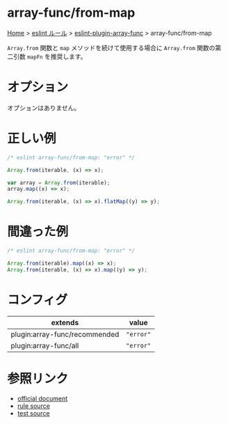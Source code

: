 # array-func/from-map

[Home](../../../index.md) >
[eslint ルール](../../index.md) >
[eslint-plugin-array-func](../array-func.md) >
array-func/from-map

`Array.from` 関数と `map` メソッドを続けて使用する場合に `Array.from` 関数の第二引数 `mapFn` を推奨します。

# オプション

オプションはありません。

# 正しい例

```javascript
/* eslint array-func/from-map: "error" */

Array.from(iterable, (x) => x);

var array = Array.from(iterable);
array.map((x) => x);

Array.from(iterable, (x) => x).flatMap((y) => y);
```

# 間違った例

```javascript
/* eslint array-func/from-map: "error" */

Array.from(iterable).map((x) => x);
Array.from(iterable, (x) => x).map((y) => y);
```

# コンフィグ

| extends                       | value     |
| ----------------------------- | --------- |
| plugin:array-func/recommended | `"error"` |
| plugin:array-func/all         | `"error"` |

# 参照リンク

- [official document](https://github.com/freaktechnik/eslint-plugin-array-func#from-map)
- [rule source](https://github.com/freaktechnik/eslint-plugin-array-func/blob/main/rules/from-map.js)
- [test source](https://github.com/freaktechnik/eslint-plugin-array-func/blob/main/test/rules/from-map.mjs)
